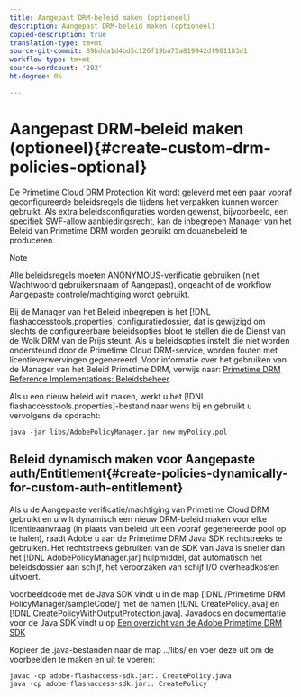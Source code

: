 ```yaml
---
title: Aangepast DRM-beleid maken (optioneel)
description: Aangepast DRM-beleid maken (optioneel)
copied-description: true
translation-type: tm+mt
source-git-commit: 89bdda1d4bd5c126f19ba75a819942df901183d1
workflow-type: tm+mt
source-wordcount: '292'
ht-degree: 0%

---
```



# Aangepast DRM-beleid maken (optioneel){#create-custom-drm-policies-optional}

De Primetime Cloud DRM Protection Kit wordt geleverd met een paar vooraf geconfigureerde beleidsregels die tijdens het verpakken kunnen worden gebruikt. Als extra beleidsconfiguraties worden gewenst, bijvoorbeeld, een specifiek SWF-allow aanbiedingsrecht, kan de inbegrepen Manager van het Beleid van Primetime DRM worden gebruikt om douanebeleid te produceren.

>[!NOTE]
>
>Alle beleidsregels moeten ANONYMOUS-verificatie gebruiken (niet Wachtwoord gebruikersnaam of Aangepast), ongeacht of de workflow Aangepaste controle/machtiging wordt gebruikt.

Bij de Manager van het Beleid inbegrepen is het [!DNL flashaccesstools.properties] configuratiedossier, dat is gewijzigd om slechts de configureerbare beleidsopties bloot te stellen die de Dienst van de Wolk DRM van de Prijs steunt. Als u beleidsopties instelt die niet worden ondersteund door de Primetime Cloud DRM-service, worden fouten met licentieverwervingen gegenereerd. Voor informatie over het gebruiken van de Manager van het Beleid Primetime DRM, verwijs naar: [Primetime DRM Reference Implementations: Beleidsbeheer](https://help.adobe.com/en_US/primetime/drm/5.3/reference_implementations/index.html#concept-DRM_Policy_Manager).

Als u een nieuw beleid wilt maken, werkt u het [!DNL flashaccesstools.properties]-bestand naar wens bij en gebruikt u vervolgens de opdracht:

```
java -jar libs/AdobePolicyManager.jar new myPolicy.pol
```

## Beleid dynamisch maken voor Aangepaste auth/Entitlement{#create-policies-dynamically-for-custom-auth-entitlement}

Als u de Aangepaste verificatie/machtiging van Primetime Cloud DRM gebruikt en u wilt dynamisch een nieuw DRM-beleid maken voor elke licentieaanvraag (in plaats van beleid uit een vooraf gegenereerde pool op te halen), raadt Adobe u aan de Primetime DRM Java SDK rechtstreeks te gebruiken. Het rechtstreeks gebruiken van de SDK van Java is sneller dan het [!DNL AdobePolicyManager.jar] hulpmiddel, dat automatisch het beleidsdossier aan schijf, het veroorzaken van schijf I/O overheadkosten uitvoert.

Voorbeeldcode met de Java SDK vindt u in de map [!DNL /Primetime DRM PolicyManager/sampleCode/] met de namen [!DNL CreatePolicy.java] en [!DNL CreatePolicyWithOutputProtection.java]. Javadocs en documentatie voor de Java SDK vindt u op [Een overzicht van de Adobe Primetime DRM SDK](../../../digital-rights-management/drm-sdk-overview/overview.md)

Kopieer de .java-bestanden naar de map ../libs/ en voer deze uit om de voorbeelden te maken en uit te voeren:

```
javac -cp adobe-flashaccess-sdk.jar:. CreatePolicy.java
java -cp adobe-flashaccess-sdk.jar:. CreatePolicy
```
